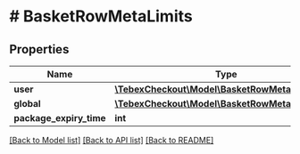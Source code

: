 # # BasketRowMetaLimits

## Properties

Name | Type | Description | Notes
------------ | ------------- | ------------- | -------------
**user** | [**\TebexCheckout\Model\BasketRowMetaLimitsUser**](BasketRowMetaLimitsUser.md) |  | [optional]
**global** | [**\TebexCheckout\Model\BasketRowMetaLimitsUser**](BasketRowMetaLimitsUser.md) |  | [optional]
**package_expiry_time** | **int** |  | [optional]

[[Back to Model list]](../../README.md#models) [[Back to API list]](../../README.md#endpoints) [[Back to README]](../../README.md)
